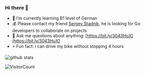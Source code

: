 ### Hi there 👋

- 🌱 I’m currently learning B1 level of German
- 💰 Please contact my friend [Sergey Stadnik](https://www.linkedin.com/in/sergeistadnik/), he is looking for Go developers to collaborate on projects
- 💬 Ask me questions about anything: [https://bit.ly/3043HuX](https://bit.ly/3043HuX)
- ⚡ Fun fact: i can drive my bike without stopping 4 hours

![github stats](https://github-readme-stats.vercel.app/api?username=ebazhanov)
 
![VisitorCount](https://profile-counter.glitch.me/ebazhanov/count.svg)
